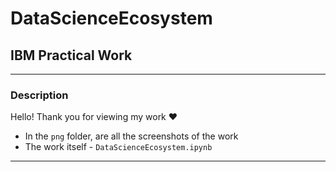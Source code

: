 # DataScienceEcosystem
## IBM Practical Work

---
### Description
Hello! Thank you for viewing my work ❤️
- In the `png` folder, are all the screenshots of the work
- The work itself - `DataScienceEcosystem.ipynb`
---

